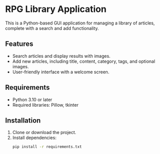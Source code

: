 # RPG Library Application

This is a Python-based GUI application for managing a library of articles, complete with a search and add functionality.

## Features
- Search articles and display results with images.
- Add new articles, including title, content, category, tags, and optional images.
- User-friendly interface with a welcome screen.

## Requirements
- Python 3.10 or later
- Required libraries: Pillow, tkinter

## Installation
1. Clone or download the project.
2. Install dependencies:
   ```bash
   pip install -r requirements.txt
